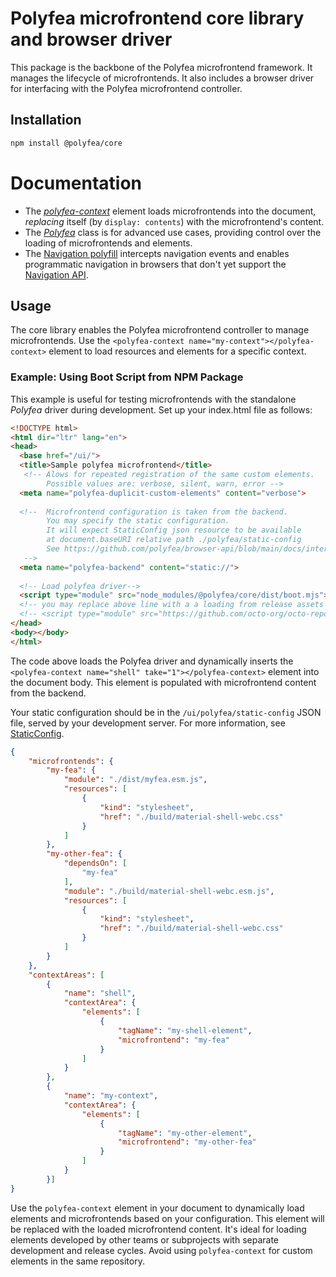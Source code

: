 # Polyfea microfrontend core library and browser driver

This package is the backbone of the Polyfea microfrontend framework. It manages the lifecycle of microfrontends. It also includes a browser driver for interfacing with the Polyfea microfrontend controller.

## Installation

```bash
npm install @polyfea/core
```

# Documentation

- The [_polyfea-context_](src/components/polyfea-context/readme.md) element loads microfrontends into the document, _replacing_ itself (by `display: contents`) with the microfrontend's content.
- The [_Polyfea_](docs/classes/Polyfea.md) class is for advanced use cases, providing control over the loading of microfrontends and elements.
- The [Navigation polyfill](docs/classes/Navigation.md) intercepts navigation events and enables programmatic navigation in browsers that don't yet support the [Navigation API](https://developer.mozilla.org/en-US/docs/Web/API/Navigation_API).
## Usage

The core library enables the Polyfea microfrontend controller to manage microfrontends. Use the `<polyfea-context name="my-context"></polyfea-context>` element to load resources and elements for a specific context.

### Example: Using Boot Script from NPM Package

This example is useful for testing microfrontends with the standalone _Polyfea_ driver during development. Set up your index.html file as follows:

```html
<!DOCTYPE html>
<html dir="ltr" lang="en">
<head>
  <base href="/ui/">
  <title>Sample polyfea microfrontend</title>
   <!-- Alows for repeated registration of the same custom elements. 
        Possible values are: verbose, silent, warn, error -->
  <meta name="polyfea-duplicit-custom-elements" content="verbose">
 
  <!--  Microfrontend configuration is taken from the backend. 
        You may specify the static configuration. 
        It will expect StaticConfig json resource to be available 
        at document.baseURI relative path ./polyfea/static-config
        See https://github.com/polyfea/browser-api/blob/main/docs/interfaces/StaticConfig.md
   -->
  <meta name="polyfea-backend" content="static://"> 
  
  <!-- Load polyfea driver-->
  <script type="module" src="node_modules/@polyfea/core/dist/boot.mjs"></script>
  <!-- you may replace above line with a a loading from release assets -->
  <!-- <script type="module" src="https://github.com/octo-org/octo-repo/releases/latest/download/boot.mjs"></script> -->
</head>
<body></body>
</html>
```

The code above loads the Polyfea driver and dynamically inserts the `<polyfea-context name="shell" take="1"></polyfea-context>` element into the document body. This element is populated with microfrontend content from the backend.

Your static configuration should be in the `/ui/polyfea/static-config` JSON file, served by your development server. For more information, see [StaticConfig](https://github.com/polyfea/browser-api/blob/main/docs/interfaces/StaticConfig.md).

```json
{
    "microfrontends": {
        "my-fea": {
            "module": "./dist/myfea.esm.js",
            "resources": [
                {
                    "kind": "stylesheet",
                    "href": "./build/material-shell-webc.css"
                }
            ]
        },
        "my-other-fea": {
            "dependsOn": [
                "my-fea"
            ],
            "module": "./build/material-shell-webc.esm.js",
            "resources": [
                {
                    "kind": "stylesheet",
                    "href": "./build/material-shell-webc.css"
                }
            ]
        }
    },
    "contextAreas": [
        { 
            "name": "shell",
            "contextArea": {
                "elements": [
                    {
                        "tagName": "my-shell-element",
                        "microfrontend": "my-fea"
                    }
                ]
            }
        },
        {
            "name": "my-context",
            "contextArea": {
                "elements": [
                    {
                        "tagName": "my-other-element",
                        "microfrontend": "my-other-fea"
                    }
                ]
            }
        }]
}
```

Use the `polyfea-context` element in your document to dynamically load elements and microfrontends based on your configuration. This element will be replaced with the loaded microfrontend content. It's ideal for loading elements developed by other teams or subprojects with separate development and release cycles. Avoid using `polyfea-context` for custom elements in the same repository.
